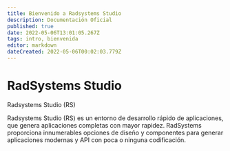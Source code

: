 ```yaml
---
title: Bienvenido a Radsystems Studio
description: Documentación Oficial
published: true
date: 2022-05-06T13:01:05.267Z
tags: intro, bienvenida
editor: markdown
dateCreated: 2022-05-06T00:02:03.779Z
---
```


# RadSystems Studio
Radsystems Studio (RS)

Radsystems Studio (RS) es un entorno de desarrollo rápido de aplicaciones, que genera aplicaciones completas con mayor rapidez. RadSystems proporciona innumerables opciones de diseño y componentes para generar aplicaciones modernas y API con poca o ninguna codificación.